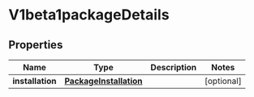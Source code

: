 # V1beta1packageDetails

## Properties
Name | Type | Description | Notes
------------ | ------------- | ------------- | -------------
**installation** | [**PackageInstallation**](PackageInstallation.md) |  |  [optional]
